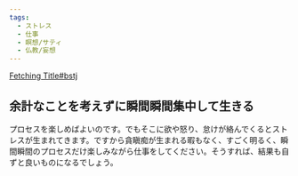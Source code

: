 ```yaml
---
tags:
  - ストレス
  - 仕事
  - 瞑想/サティ
  - 仏教/妄想
---
```

[Fetching Title#bstj](https://j-theravada.com/dhamma/kougi/kougi-137/)

## 余計なことを考えずに瞬間瞬間集中して生きる

プロセスを楽しめばよいのです。でもそこに欲や怒り、怠けが絡んでくるとストレスが生まれてきます。ですから貪瞋痴が生まれる暇もなく、すごく明るく、瞬間瞬間のプロセスだけ楽しみながら仕事をしてください。そうすれば、結果も自ずと良いものになるでしょう。


